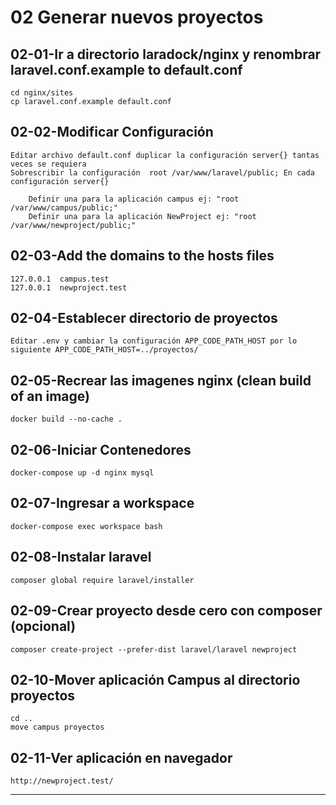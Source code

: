 # 02 Generar nuevos proyectos 

##	02-01-Ir a directorio laradock/nginx y renombrar laravel.conf.example to default.conf

<!--- Esta en el directorio laradock -->
	cd nginx/sites 
	cp laravel.conf.example default.conf
	
##	02-02-Modificar Configuración
	
	Editar archivo default.conf duplicar la configuración server{} tantas veces se requiera
	Sobrescribir la configuración  root /var/www/laravel/public; En cada configuración server{} 
	
		Definir una para la aplicación campus ej: "root /var/www/campus/public;"
		Definir una para la aplicación NewProject ej: "root /var/www/newproject/public;"

##	02-03-Add the domains to the hosts files 

	127.0.0.1  campus.test
	127.0.0.1  newproject.test
	
##	02-04-Establecer directorio de proyectos

	Editar .env y cambiar la configuración APP_CODE_PATH_HOST por lo siguiente APP_CODE_PATH_HOST=../proyectos/


##	02-05-Recrear las imagenes nginx  (clean build of an image)

<!--- Esta en el directorio laradock/nginx -->

	docker build --no-cache .  
	
##	02-06-Iniciar Contenedores

	docker-compose up -d nginx mysql
	
##	02-07-Ingresar a workspace

	docker-compose exec workspace bash	

##	02-08-Instalar laravel

	composer global require laravel/installer

##	02-09-Crear proyecto desde cero con composer (opcional)

<!--- Antes de instalar comprobar con php artisan --version
	  si esta instalado se puede generar un proyecto con laravel new newproject
 -->
	
	composer create-project --prefer-dist laravel/laravel newproject
	 
##	02-10-Mover aplicación Campus al directorio proyectos 

<!-- Volver a la ruta: /Laravel-demo -->

    cd .. 
	move campus proyectos

##	02-11-Ver aplicación en navegador
	
	http://newproject.test/	
	
--------------------------------
